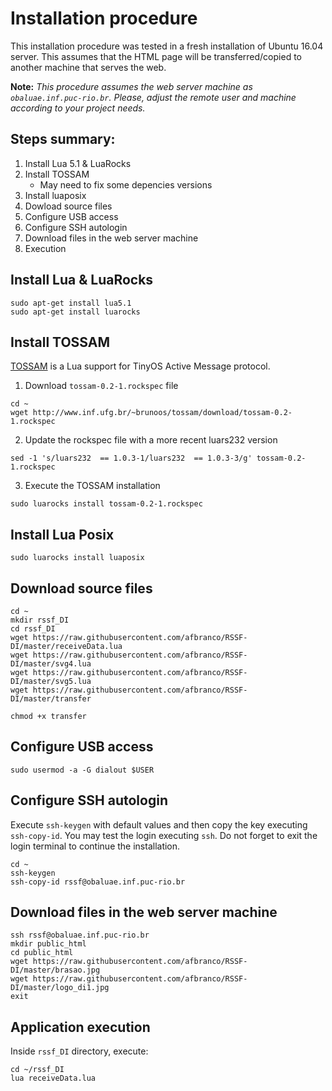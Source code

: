 # Installation procedure
This installation procedure was tested in a fresh installation of Ubuntu 16.04 server. 
This assumes that the HTML page will be transferred/copied to another machine that serves the web.

**Note:** *This procedure assumes the web server machine as `obaluae.inf.puc-rio.br`. 
Please, adjust the remote user and machine according to your project needs.*

## Steps summary:
1. Install Lua 5.1 & LuaRocks
2. Install TOSSAM
   - May need to fix some depencies versions
3. Install luaposix
4. Dowload source files
5. Configure USB access
6. Configure SSH autologin
7. Download files in the web server machine
8. Execution

## Install Lua & LuaRocks
```
sudo apt-get install lua5.1
sudo apt-get install luarocks 
```

## Install TOSSAM
[TOSSAM](http://www.inf.ufg.br/~brunoos/tossam/) is a Lua support for TinyOS Active Message protocol.

1. Download `tossam-0.2-1.rockspec` file
```
cd ~
wget http://www.inf.ufg.br/~brunoos/tossam/download/tossam-0.2-1.rockspec
```

2. Update the rockspec file with a more recent luars232 version
```
sed -1 's/luars232  == 1.0.3-1/luars232  == 1.0.3-3/g' tossam-0.2-1.rockspec
```

3. Execute the TOSSAM installation
```
sudo luarocks install tossam-0.2-1.rockspec
```

## Install Lua Posix
```
sudo luarocks install luaposix
```

## Download source files
```
cd ~
mkdir rssf_DI
cd rssf_DI
wget https://raw.githubusercontent.com/afbranco/RSSF-DI/master/receiveData.lua
wget https://raw.githubusercontent.com/afbranco/RSSF-DI/master/svg4.lua
wget https://raw.githubusercontent.com/afbranco/RSSF-DI/master/svg5.lua
wget https://raw.githubusercontent.com/afbranco/RSSF-DI/master/transfer

chmod +x transfer
```

## Configure USB access
```
sudo usermod -a -G dialout $USER
```

## Configure SSH autologin
Execute `ssh-keygen` with default values and then copy the key executing `ssh-copy-id`.
You may test the login executing `ssh`. Do not forget to exit the login terminal to continue the installation.
```
cd ~
ssh-keygen
ssh-copy-id rssf@obaluae.inf.puc-rio.br
```

## Download files in the web server machine
```
ssh rssf@obaluae.inf.puc-rio.br
mkdir public_html
cd public_html
wget https://raw.githubusercontent.com/afbranco/RSSF-DI/master/brasao.jpg
wget https://raw.githubusercontent.com/afbranco/RSSF-DI/master/logo_di1.jpg
exit
```

## Application execution
Inside `rssf_DI` directory, execute:
```
cd ~/rssf_DI
lua receiveData.lua
```


